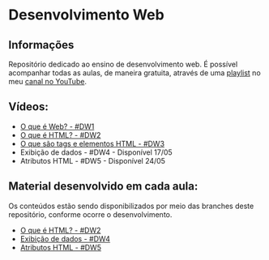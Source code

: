 # Desenvolvimento Web

## Informações

Repositório dedicado ao ensino de desenvolvimento web. É possível acompanhar todas as aulas, de maneira gratuita, através de uma [playlist](https://youtube.com/playlist?list=PLxrWQ5mRFqpH-sQ4kXx5D9s1tUSquJgIa) no meu [canal no YouTube](https://www.youtube.com/channel/UCQ3K4FGBhEMJuphBDfkFgig).

## Vídeos:
- [O que é Web? - #DW1](https://youtu.be/AIN2APAsZ_Q) 
- [O que é HTML? - #DW2](https://youtu.be/aTwFiJeZyss) 
- [O que são tags e elementos HTML - #DW3](https://youtu.be/9wx3MGpiO_g) 
- Exibição de dados - #DW4 - Disponível 17/05
- Atributos HTML - #DW5 - Disponível 24/05


## Material desenvolvido em cada aula:
Os conteúdos estão sendo disponibilizados por meio das branches deste repositório, conforme ocorre o desenvolvimento.

- [O que é HTML? - #DW2](https://github.com/rodolfovieira95/desenvolvimento-web/tree/dw2/index.html)
- [Exibição de dados - #DW4](https://github.com/rodolfovieira95/desenvolvimento-web/tree/dw4/index.html)
- [Atributos HTML - #DW5](https://github.com/rodolfovieira95/desenvolvimento-web/tree/dw5/index.html)
